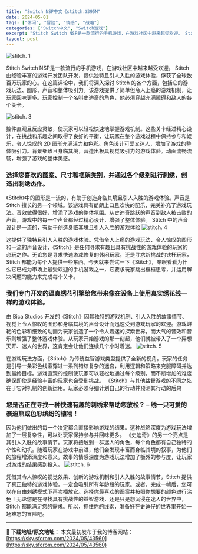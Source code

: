 ```yaml
---
title: "Switch NSP中文《stitch.》395M"
date: 2024-05-01
tags: ["休闲", "冒险", "情感", "战略"]
categories: ["Switch中文", "Switch游戏"]
excerpt: "Stitch Switch NSP是一款流行的手机游戏，在游戏社区中越来越受欢迎。 Stitch 由经验丰富的游戏开发团队开发，提供独特且引人入胜的游戏体验，俘获了全球数百万玩家的心。在这篇评论中，我们将深入探讨 Stitch 的各个方面，包括它的游戏玩法、图形、声音和整体吸引力。该游戏提供了简单但&hellip;"
layout: post
---
```


<img class="aligncenter" src="https://sky.sfcrom.com/wp-content/uploads/2024/05/20240501090107-74543.jpeg" alt="stitch. 1" />

Stitch Switch NSP是一款流行的手机游戏，在游戏社区中越来越受欢迎。 Stitch 由经验丰富的游戏开发团队开发，提供独特且引人入胜的游戏体验，俘获了全球数百万玩家的心。在这篇评论中，我们将深入探讨 Stitch 的各个方面，包括它的游戏玩法、图形、声音和整体吸引力。该游戏提供了简单但令人上瘾的游戏机制，让玩家回味更多。玩家控制一个名叫史迪奇的角色，他必须穿越充满障碍和敌人的各个关卡。

<img src="https://sky.sfcrom.com/wp-content/uploads/2024/05/20240501090108-69afa.jpeg" alt="stitch. 3" />

控件直观且反应灵敏，使玩家可以轻松快速地掌握游戏机制。这些关卡经过精心设计，在挑战和乐趣之间取得了良好的平衡，让玩家在整个游戏过程中保持参与和娱乐，令人惊叹的 2D 图形充满活力和色彩。角色设计可爱又迷人，增加了游戏的整体吸引力。背景细致且身临其境，营造出极具视觉吸引力的游戏体验。动画流畅流畅，增强了游戏的整体美感。
<h3>选择您喜欢的图案、尺寸和框架类别，并通过各个级别进行刺绣，创造出刺绣杰作。</h3>
《Stitch》中的图形是一流的，有助于创造身临其境且引人入胜的游戏体验。声音是 Stitch 擅长的另一个领域。该游戏具有朗朗上口且欢快的配乐，完美补充了游戏玩法。音效做得很好，增添了游戏的整体氛围。从史迪奇跳跃的声音到敌人被击败的声音，游戏中的每一个声音都经过精心设计，增强了整体体验。 Stitch 中的声音设计是一流的，有助于创造身临其境且引人入胜的游戏体验

<img src="https://sky.sfcrom.com/wp-content/uploads/2024/05/20240501090108-94a6e.jpeg" alt="stitch. 4" />

这提供了独特且引人入胜的游戏体验。凭借令人上瘾的游戏玩法、令人惊叹的图形和一流的声音设计，《Stitch》是任何寻求有趣且具有挑战性的游戏体验的玩家的必玩之作。无论您是寻求快速游戏修复的休闲玩家，还是寻求新挑战的铁杆玩家，Stitch 都能为每个人提供一些东西。今天就来尝试一下《Stitch》，亲眼看看为什么它已成为市场上最受欢迎的手机游戏之一，它要求玩家跳出框框思考，并运用解决问题的能力来完成每个关卡。
<h3>我们专门开发的逼真绣花引擎给您带来像在设备上使用真实绣花线一样的游戏体验。</h3>
由 Bica Studios 开发的《Stitch》因其独特的游戏机制、引人入胜的故事情节、视觉上令人惊叹的图形和身临其境的声音设计而迅速受到游戏玩家的欢迎。游戏鲜艳的色彩和细致的动画为玩家创造了一个令人着迷的探索世界，而大气的音效和音乐则增强了整体游戏体验。从玩家开始游戏的那一刻起，他们就被带入了一个异想天开、迷人的世界，这肯定会让他们连续几个小时着迷。

<img src="https://sky.sfcrom.com/wp-content/uploads/2024/05/20240501090109-8c00c.jpeg" alt="stitch. 5" />

在游戏玩法方面，《Stitch》为传统益智游戏类型提供了全新的视角。玩家的任务是引导一条彩色线索穿过一系列错综复杂的迷宫，利用逻辑和策略来克服障碍并达到最终目标。游戏直观的控制使玩家可以轻松地通过每个级别，而不断增加的难度确保即使是经验丰富的玩家也会受到挑战。 《Stitch》与其他益智游戏的不同之处在于它对机制的创新运用。玩家必须仔细计划自己的行动并预测其行动的后果
<h3>您是否正在寻找一种快速有趣的刺绣来帮助您放松？ – 绣一只可爱的泰迪熊或色彩缤纷的植物！</h3>
因为他们做出的每一个决定都会直接影响游戏的结果。这种战略深度为游戏玩法增加了一层复杂性，可以让玩家保持参与并回味更多。 《史迪奇》的另一个亮点是其引人入胜的故事情节。玩家将接触到一群迷人的角色，每个角色都有自己独特的个性和动机。随着玩家在游戏中前进，他们会发现丰富而身临其境的叙事，为他们的旅程增添深度和意义。故事的情感深度为游戏玩法增加了额外的参与度，让玩家对游戏的结果感到投入。

<img src="https://sky.sfcrom.com/wp-content/uploads/2024/05/20240501090109-29ac8.jpeg" alt="stitch. 6" />

凭借其令人惊叹的视觉效果、创新的游戏机制和引人入胜的故事情节，Stitch 提供了真正独特的游戏体验，一定会吸引所有年龄段的玩家。或者，完成一帧后，您可以在自由刺绣模式下再次播放它。选择你最喜欢的图案并按照你想要的颜色进行涂色！无论您是在寻找具有挑战性的益智游戏，还是只是想沉浸在迷人的世界中，Stitch 都能满足您的需求。所以，抓住你的线​​索，准备好在史迪仔的世界里开始一场难忘的冒险吧。

---
📖 **下载地址/原文地址：** 本文最初发布于我的博客网站：[https://sky.sfcrom.com/2024/05/43560](https://sky.sfcrom.com/2024/05/43560)
